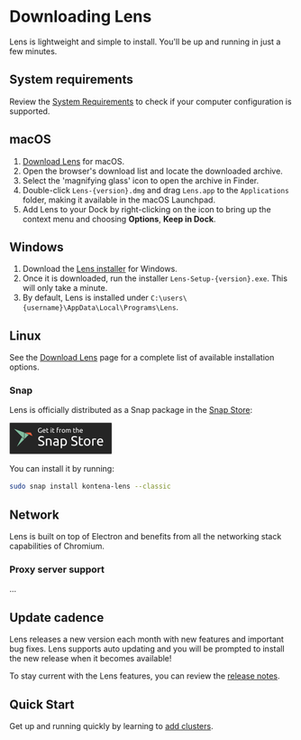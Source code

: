# Downloading Lens

Lens is lightweight and simple to install. You'll be up and running in just a few minutes.


## System requirements

Review the [System Requirements](/supporting/requirements/) to check if your computer configuration is supported.


## macOS

1. [Download Lens](https://github.com/lensapp/lens/releases) for macOS.
2. Open the browser's download list and locate the downloaded archive.
3. Select the 'magnifying glass' icon to open the archive in Finder.
4. Double-click `Lens-{version}.dmg` and drag `Lens.app` to the `Applications` folder, making it available in the macOS Launchpad.
5. Add Lens to your Dock by right-clicking on the icon to bring up the context menu and choosing **Options**, **Keep in Dock**.


## Windows

1. Download the [Lens installer](https://github.com/lensapp/lens/releases) for Windows.
2. Once it is downloaded, run the installer `Lens-Setup-{version}.exe`. This will only take a minute.
3. By default, Lens is installed under `C:\users\{username}\AppData\Local\Programs\Lens`.


## Linux

See the [Download Lens](https://github.com/lensapp/lens/releases) page for a complete list of available installation options.


### Snap

Lens is officially distributed as a Snap package in the [Snap Store](https://snapcraft.io/store):

[![Get it from the Snap Store](images/snap-store.png)](https://snapcraft.io/kontena-lens)

You can install it by running:

```bash
sudo snap install kontena-lens --classic
```


## Network

Lens is built on top of Electron and benefits from all the networking stack capabilities of Chromium. 


### Proxy server support

...


## Update cadence

Lens releases a new version each month with new features and important bug fixes. Lens supports auto updating and you will be prompted to install the new release when it becomes available!

To stay current with the Lens features, you can review the [release notes](https://github.com/lensapp/lens/releases).


## Quick Start

Get up and running quickly by learning to [add clusters](/clusters/adding-clusters.md/).